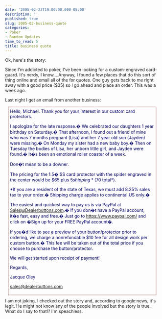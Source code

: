 ```yaml
---
date: '2005-02-23T19:00:00.000-05:00'
description: ''
published: true
slug: 2005-02-business-quote
categories:
- Poker
- Random Updates
time_to_read: 5
title: business quote
---
```


Ok, here's the story:

Since I'm addicted to poker, I've been looking for a custom-engraved card-guard. It's nerdy, I know....Anyway, I found a few places that do this sort of thing online and email all of the for quotes. One guy gets back to me right away with a good price ($35) so I go ahead and place an order. This was a week ago.

Last night I get an email from another business:<div style="margin: 10px; border: 1px dotted #600; color: #006; padding: 5px;">Hello, Michael. Thank you for your interest in our custom card protectors.

I apologize for the late response.� We celebrated our daughters 1 year birthday on Saturday.� That afternoon, I found out a friend of mine who was 7 months pregnant (Lisa) and her 7 year old son (Jayden) were missing.� On Monday my sister had a new baby boy.� Then on Tuesday the bodies of Lisa, her unborn little girl, and Jayden were found.� It�s been an emotional roller coaster of a week.

Don�t mean to be a downer.

The pricing for the 1.5� SS card protector with the spider engraved in the center would be $65 plus $5 shipping* ($70 total*).

*If you are a resident of the state of Texas, we must add 8.25% sales tax to your order.� Shipping charge applies to continental US only.�

The easiest and quickest way to pay us is via PayPal at Sales@Dealerbuttons.com.� If you don�t have a PayPal account, it�s fast, easy and free.� Just go to https://www.paypal.com/ and click on �Sign up for your FREE PayPal account�.

If you�d like to see a preview of your button/protector prior to ordering, we charge a nonrefundable $10 fee for all design work per custom button.� This fee will be taken out of the total price if you choose to purchase the button/protector.

We will get started upon receipt of payment!

Regards,

Jacque Oley

sales@dealerbuttons.com</div>I am not joking. I checked out the story and, according to google:news, it's legit. He might not know any of the people involved but the story is true. What do I say to that!? I'm speachless.